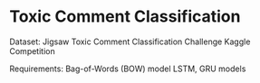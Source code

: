 # Toxic Comment Classification
 
Dataset: Jigsaw Toxic Comment Classification Challenge Kaggle Competition

Requirements:
Bag-of-Words (BOW) model
LSTM, GRU models
